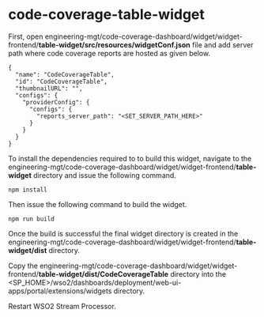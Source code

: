 # code-coverage-table-widget 

First, open engineering-mgt/code-coverage-dashboard/widget/widget-frontend/**table-widget/src/resources/widgetConf.json** file and add server path where code coverage reports are hosted as given below.

```
{
  "name": "CodeCoverageTable",
  "id": "CodeCoverageTable",
  "thumbnailURL": "",
  "configs": {
    "providerConfig": {
      "configs": {
        "reports_server_path": "<SET_SERVER_PATH_HERE>"
      }
    }
  }
}
```

To install the dependencies required to to build this widget, navigate to the engineering-mgt/code-coverage-dashboard/widget/widget-frontend/**table-widget** directory and issue the following command.
```
npm install
```

Then issue the following command to build the widget.
```
npm run build
```

Once the build is successful the final widget directory is created in the engineering-mgt/code-coverage-dashboard/widget/widget-frontend/**table-widget/dist** directory. 

Copy the engineering-mgt/code-coverage-dashboard/widget/widget-frontend/**table-widget/dist/CodeCoverageTable** directory into the <SP_HOME>/wso2/dashboards/deployment/web-ui-apps/portal/extensions/widgets directory.

Restart WSO2 Stream Processor.